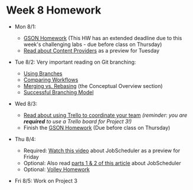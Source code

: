 # Week 8 Homework

- Mon 8/1:
  - [GSON Homework](https://github.com/ga-adi-nyc/GSON-Practice-HW) (This HW has an extended deadline due to this week's challenging labs - due before class on Thursday)
  - [Read about Content Providers](http://www.grokkingandroid.com/android-tutorial-content-provider-basics/) as a preview for Tuesday
       

- Tue 8/2: Very important reading on Git branching:
  - [Using Branches](https://www.atlassian.com/git/tutorials/using-branches)
  - [Comparing Workflows](https://www.atlassian.com/git/tutorials/comparing-workflows)
  - [Merging vs. Rebasing](https://www.atlassian.com/git/tutorials/merging-vs-rebasing) (the Conceptual Overview section)
  - [Successful Branching Model](http://nvie.com/posts/a-successful-git-branching-model/)


- Wed 8/3:
  - [Read about using Trello to coordinate your team](http://buildbettersoftware.com/trello-for-software-development) _(reminder: you are **required** to use a Trello board for Project 3!)_
  - Finish the [GSON Homework](https://github.com/ga-adi-nyc/GSON-Practice-HW) (Due before class on Thursday)


- Thu 8/4:
  - Required: [Watch this video](https://youtu.be/QdINLG5QrJc) about JobScheduler as a preview for Friday
  - Optional: Also read [parts 1 & 2 of this article](http://www.vogella.com/tutorials/AndroidTaskScheduling/article.html) about JobScheduler
  - Optional: [Volley Homework](https://github.com/ga-adi-nyc/Volley-HW)


- Fri 8/5: Work on Project 3
